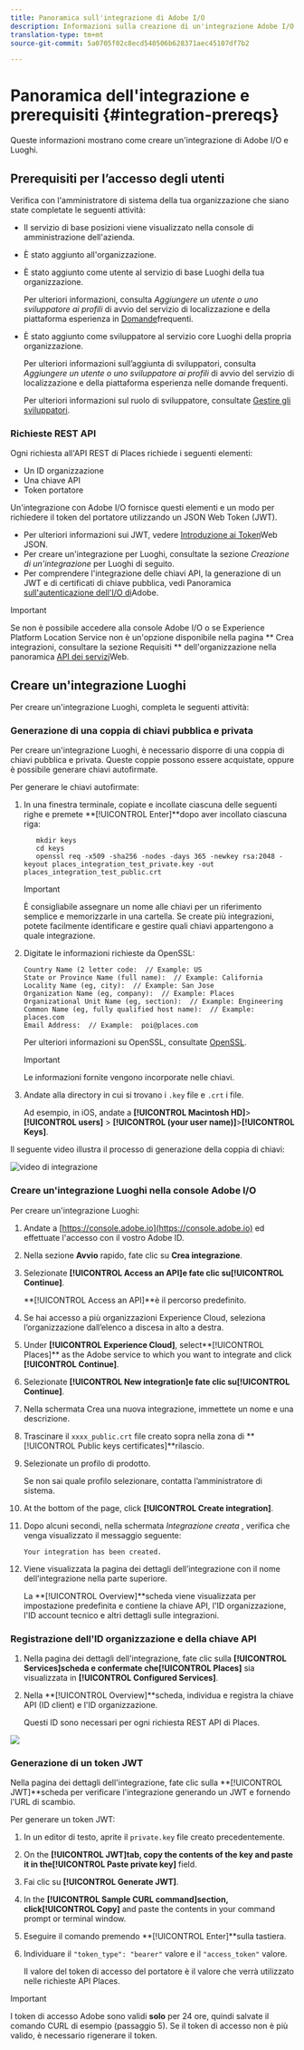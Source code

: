 ```yaml
---
title: Panoramica sull'integrazione di Adobe I/O
description: Informazioni sulla creazione di un'integrazione Adobe I/O.
translation-type: tm+mt
source-git-commit: 5a0705f02c8ecd540506b628371aec45107df7b2

---
```



# Panoramica dell&#39;integrazione e prerequisiti {#integration-prereqs}

Queste informazioni mostrano come creare un&#39;integrazione di Adobe I/O e Luoghi.

## Prerequisiti per l’accesso degli utenti

Verifica con l&#39;amministratore di sistema della tua organizzazione che siano state completate le seguenti attività:

* Il servizio di base posizioni viene visualizzato nella console di amministrazione dell&#39;azienda.
* È stato aggiunto all&#39;organizzazione.
* È stato aggiunto come utente al servizio di base Luoghi della tua organizzazione.

   Per ulteriori informazioni, consulta *Aggiungere un utente o uno sviluppatore ai profili* di avvio del servizio di localizzazione e della piattaforma esperienza in [Domande](/help/places-faqs.md)frequenti.

* È stato aggiunto come sviluppatore al servizio core Luoghi della propria organizzazione.

   Per ulteriori informazioni sull’aggiunta di sviluppatori, consulta *Aggiungere un utente o uno sviluppatore ai profili* di avvio del servizio di localizzazione e della piattaforma esperienza nelle domande [](/help/places-faqs.md)frequenti.

   Per ulteriori informazioni sul ruolo di sviluppatore, consultate [Gestire gli sviluppatori](https://helpx.adobe.com/enterprise/using/manage-developers.html).

### Richieste REST API

Ogni richiesta all&#39;API REST di Places richiede i seguenti elementi:

* Un ID organizzazione
* Una chiave API
* Token portatore

Un&#39;integrazione con Adobe I/O fornisce questi elementi e un modo per richiedere il token del portatore utilizzando un JSON Web Token (JWT).

* Per ulteriori informazioni sui JWT, vedere [Introduzione ai Token](https://jwt.io/introduction/)Web JSON.
* Per creare un&#39;integrazione per Luoghi, consultate la sezione *Creazione di un&#39;integrazione* per Luoghi di seguito.
* Per comprendere l&#39;integrazione delle chiavi API, la generazione di un JWT e di certificati di chiave pubblica, vedi Panoramica [sull&#39;autenticazione dell&#39;I/O di](https://www.adobe.io/apis/cloudplatform/console/authentication/gettingstarted.html)Adobe.

>[!IMPORTANT]
>
>Se non è possibile accedere alla console Adobe I/O o se Experience Platform Location Service non è un&#39;opzione disponibile nella pagina ** Crea integrazioni, consultare la sezione Requisiti ** dell&#39;organizzazione nella panoramica [API dei servizi](/help/web-service-api/places-web-services.md)Web.

## Creare un&#39;integrazione Luoghi

Per creare un&#39;integrazione Luoghi, completa le seguenti attività:

### Generazione di una coppia di chiavi pubblica e privata

Per creare un&#39;integrazione Luoghi, è necessario disporre di una coppia di chiavi pubblica e privata. Queste coppie possono essere acquistate, oppure è possibile generare chiavi autofirmate.

Per generare le chiavi autofirmate:

1. In una finestra terminale, copiate e incollate ciascuna delle seguenti righe e premete **[!UICONTROL Enter]**dopo aver incollato ciascuna riga:

   ```text
      mkdir keys
      cd keys
      openssl req -x509 -sha256 -nodes -days 365 -newkey rsa:2048 -keyout places_integration_test_private.key -out    places_integration_test_public.crt
   ```

   >[!IMPORTANT]
   >
   >È consigliabile assegnare un nome alle chiavi per un riferimento semplice e memorizzarle in una cartella. Se create più integrazioni, potete facilmente identificare e gestire quali chiavi appartengono a quale integrazione.

1. Digitate le informazioni richieste da OpenSSL:

   ```text
   Country Name (2 letter code:  // Example: US
   State or Province Name (full name):  // Example: California
   Locality Name (eg, city):  // Example: San Jose
   Organization Name (eg, company):  // Example: Places
   Organizational Unit Name (eg, section):  // Example: Engineering
   Common Name (eg, fully qualified host name):  // Example: places.com
   Email Address:  // Example:  poi@places.com
   ```

   Per ulteriori informazioni su OpenSSL, consultate [OpenSSL](https://www.openssl.org/).

   >[!IMPORTANT]
   >
   >Le informazioni fornite vengono incorporate nelle chiavi.

1. Andate alla directory in cui si trovano i `.key` file e `.crt` i file.

   Ad esempio, in iOS, andate a **[!UICONTROL Macintosh HD]**>**[!UICONTROL users]** > **[!UICONTROL (your user name)]**>**[!UICONTROL Keys]**.

Il seguente video illustra il processo di generazione della coppia di chiavi:

![video di integrazione](/help/assets/places_integration_video.gif)

### Creare un&#39;integrazione Luoghi nella console Adobe I/O

Per creare un&#39;integrazione Luoghi:

1. Andate a [https://console.adobe.io](https://console.adobe.io) ed effettuate l&#39;accesso con il vostro Adobe ID.
1. Nella sezione **Avvio** rapido, fate clic su **Crea integrazione**.
1. Selezionate **[!UICONTROL Access an API]**e fate clic su**[!UICONTROL Continue]**.

   **[!UICONTROL Access an API]**è il percorso predefinito.

1. Se hai accesso a più organizzazioni Experience Cloud, seleziona l’organizzazione dall’elenco a discesa in alto a destra.
1. Under **[!UICONTROL Experience Cloud]**, select**[!UICONTROL Places]** as the Adobe service to which you want to integrate and click **[!UICONTROL Continue]**.
1. Selezionate **[!UICONTROL New integration]**e fate clic su**[!UICONTROL Continue]**.
1. Nella schermata Crea una nuova integrazione, immettete un nome e una descrizione.
1. Trascinare il `xxxx_public.crt` file creato sopra nella zona di **[!UICONTROL Public keys certificates]**rilascio.
1. Selezionate un profilo di prodotto.

   Se non sai quale profilo selezionare, contatta l’amministratore di sistema.
1. At the bottom of the page, click **[!UICONTROL Create integration]**.
1. Dopo alcuni secondi, nella schermata *Integrazione creata* , verifica che venga visualizzato il messaggio seguente:

   `Your integration has been created.`

1. Viene visualizzata la pagina dei dettagli dell’integrazione con il nome dell’integrazione nella parte superiore.

   La **[!UICONTROL Overview]**scheda viene visualizzata per impostazione predefinita e contiene la chiave API, l&#39;ID organizzazione, l&#39;ID account tecnico e altri dettagli sulle integrazioni.

### Registrazione dell&#39;ID organizzazione e della chiave API

1. Nella pagina dei dettagli dell&#39;integrazione, fate clic sulla **[!UICONTROL Services]**scheda e confermate che**[!UICONTROL Places]** sia visualizzata in **[!UICONTROL Configured Services]**.
1. Nella **[!UICONTROL Overview]**scheda, individua e registra la chiave API (ID client) e l&#39;ID organizzazione.

   Questi ID sono necessari per ogni richiesta REST API di Places.

![](/help/assets/places_orgid_api-key.png)

### Generazione di un token JWT

Nella pagina dei dettagli dell&#39;integrazione, fate clic sulla **[!UICONTROL JWT]**scheda per verificare l&#39;integrazione generando un JWT e fornendo l&#39;URL di scambio.

Per generare un token JWT:

1. In un editor di testo, aprite il `private.key` file creato precedentemente.
1. On the **[!UICONTROL JWT]**tab, copy the contents of the key and paste it in the**[!UICONTROL Paste private key]** field.
1. Fai clic su **[!UICONTROL Generate JWT]**.
1. In the **[!UICONTROL Sample CURL command]**section, click**[!UICONTROL Copy]** and paste the contents in your command prompt or terminal window.
1. Eseguire il comando premendo **[!UICONTROL Enter]**sulla tastiera.
1. Individuare il `"token_type": "bearer"` valore e il `"access_token"` valore.

   Il valore del token di accesso del portatore è il valore che verrà utilizzato nelle richieste API Places.

>[!IMPORTANT]
>
>I token di accesso Adobe sono validi **solo** per 24 ore, quindi salvate il comando CURL di esempio (passaggio 5). Se il token di accesso non è più valido, è necessario rigenerare il token.